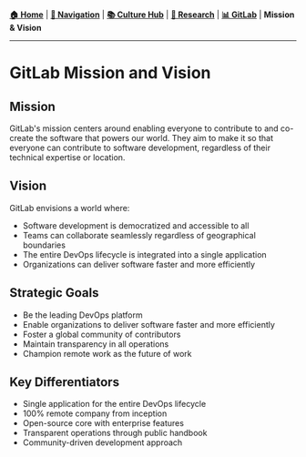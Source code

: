 **[🏠 Home](../../README.md)** | **[🧭 Navigation](../../README.md)** | **[📚 Culture Hub](../../Culture-Hub.md)** | **[🔬 Research](../README.md)** | **[📊 GitLab](./README.md)** | **Mission & Vision**

---

# GitLab Mission and Vision

## Mission
GitLab's mission centers around enabling everyone to contribute to and co-create the software that powers our world. They aim to make it so that everyone can contribute to software development, regardless of their technical expertise or location.

## Vision
GitLab envisions a world where:
- Software development is democratized and accessible to all
- Teams can collaborate seamlessly regardless of geographical boundaries
- The entire DevOps lifecycle is integrated into a single application
- Organizations can deliver software faster and more efficiently

## Strategic Goals
- Be the leading DevOps platform
- Enable organizations to deliver software faster and more efficiently
- Foster a global community of contributors
- Maintain transparency in all operations
- Champion remote work as the future of work

## Key Differentiators
- Single application for the entire DevOps lifecycle
- 100% remote company from inception
- Open-source core with enterprise features
- Transparent operations through public handbook
- Community-driven development approach
